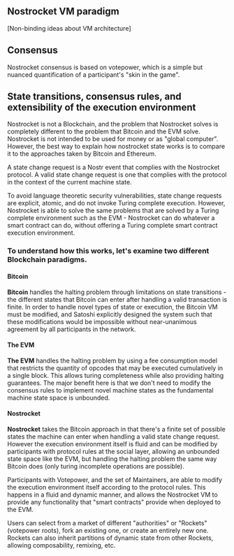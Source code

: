 ## Nostrocket VM paradigm
[Non-binding ideas about VM architecture]

## Consensus 
Nostrocket consensus is based on votepower, which is a simple but nuanced quantification of a participant's "skin in the game". 
 
## State transitions, consensus rules, and extensibility of the execution environment
Nostrocket is not a Blockchain, and the problem that Nostrocket solves is completely different to the problem that Bitcoin and the EVM solve. Nostrocket is not intended to be used for money or as "global computer". However, the best way to explain how nostrocket state works is to compare it to the approaches taken by Bitcoin and Ethereum.
 
A state change request is a Nostr event that complies with the Nostrocket protocol. A valid state change request is one that complies with the protocol in the context of the current machine state.
 
To avoid language theoretic security vulnerabilities, state change requests are explicit, atomic, and do not invoke Turing complete execution. However, Nostrocket is able to solve the same problems that are solved by a Turing complete environment such as the EVM - Nostrocket can do whatever a smart contract can do, without offering a Turing complete smart contract execution environment.
 
### To understand how this works, let's examine two different Blockchain paradigms.

#### Bitcoin
**Bitcoin** handles the halting problem through limitations on state transitions - the different states that Bitcoin can enter after handling a valid transaction is finite. In order to handle novel types of state or execution, the Bitcoin VM must be modified, and Satoshi explicitly designed the system such that these modifications would be impossible without near-unanimous agreement by all participants in the network.

#### The EVM
**The EVM** handles the halting problem by using a fee consumption model that restricts the quantity of opcodes that may be executed cumulatively in a single block. This allows turing completeness while also providing halting guarantees. The major benefit here is that we don't need to modify the consensus rules to implement novel machine states as the fundamental machine state space is unbounded.

#### Nostrocket
**Nostrocket** takes the Bitcoin approach in that there's a finite set of possible states the machine can enter when handling a valid state change request. However the execution environment itself is fluid and can be modified by participants with protocol rules at the social layer, allowing an unbounded state space like the EVM, but handling the halting problem the same way Bitcoin does (only turing incomplete operations are possible). 


Participants with Votepower, and the set of Maintainers, are able to modify the execution environment itself according to the protocol rules. This happens in a fluid and dynamic manner, and allows the Nostrocket VM to provide any functionality that "smart contracts" provide when deployed to the EVM.

Users can select from a market of different "authorities" or "Rockets" (votepower roots), fork an existing one, or create an entirely new one. Rockets can also inherit partitions of dynamic state from other Rockets, allowing composability, remixing, etc.
